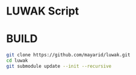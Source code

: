 # LUWAK Script

# BUILD

```bash
git clone https://github.com/mayarid/luwak.git
cd luwak
git submodule update --init --recursive
```
